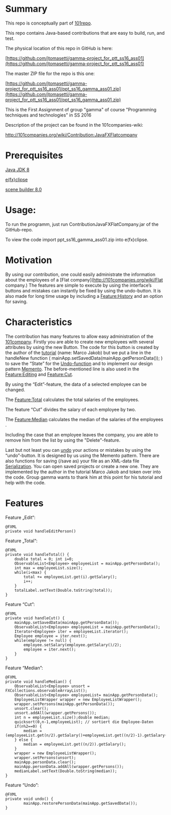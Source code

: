 #  Summary
This repo is conceptually part of [101repo](http://101companies.org/wiki/).

This repo contains Java-based contributions that are easy to build, run, and test.

The physical location of this repo in GitHub is here:

[https://github.com/jtomasetti/gamma-project_for_ptt_ss16_ass01](https://github.com/jtomasetti/gamma-project_for_ptt_ss16_ass01)

The master ZIP file for the repo is this one:

[https://github.com/jtomasetti/gamma-project_for_ptt_ss16_ass01/ppt_ss16_gamma_ass01.zip](https://github.com/jtomasetti/gamma-project_for_ptt_ss16_ass01/ppt_ss16_gamma_ass01.zip)

This is the First Assignment of group "gamma" of course "Programming techniques and technologies" in SS 2016

Description of the project can be found in the 101companies-wiki:

http://101companies.org/wiki/Contribution:JavaFXFlatcompany

# Prerequisites

[Java JDK 8](http://www.oracle.com/technetwork/java/javase/downloads/index.html)

[e(fx)clipse](http://efxclipse.bestsolution.at/install.html#all-in-one)

[scene builder 8.0](http://gluonhq.com/open-source/scene-builder/)

# Usage:

  To run the programm, just run ContributionJavaFXFlatCompany.jar of the GitHub-repo.
  
  To view the code import ppt_ss16_gamma_ass01.zip into e(fx)clipse.

# Motivation

By using our contribution, one could easily administrate the information about the employees of a [Flat company](http://101companies.org/wiki/Flat company.) The features are simple to execute by using the interface’s buttons and mistakes can instantly be fixed by using the undo-button. It is also made for long time usage by including a [Feature:History](http://101companies.org/wiki/Feature:History) and an option for saving. 
  
# Characteristics

The contribution has many features to allow easy administration of the [101company](http://101companies.org/wiki/101company). Firstly you are able to create new employees with several attributes by using the new Button. The code for this button is created by the author of the [tutorial](http://code.makery.ch/library/javafx-8-tutorial/part1/::tutorial)  (name: Marco Jakob) but we put a line in the handleNew function ( mainApp.setSavedData(mainApp.getPersonData()); ) to save the “State” for the  [Undo-function](http://101companies.org/wiki/Feature:Undo-redo) and to implement our design pattern [Memento](https://en.wikipedia.org/wiki/Memento). The before-mentioned line is also used in the [Feature:Editing](http://101companies.org/wiki/Feature:Editing) and [Feature:Cut](http://101companies.org/wiki/Feature:Cut).

By using the “Edit”-feature, the data of a selected employee can be changed.

The [Feature:Total](http://101companies.org/wiki/Feature:Total) calculates the total salaries of the employees.

The feature “Cut” divides the salary of each employee by two.

The [Feature:Median](http://101companies.org/wiki/Feature:Median) calculates the median of the salaries of the employees . 

Including the case that an employee leaves the company, you are able to remove him from the list by using the "Delete"-feature.

Last but not least you can [undo](http://101companies.org/wiki/Feature:Undo-redo) your actions or mistakes by using the “undo”-button. It is designed by us using the Memento pattern. There are also functions for saving (/save as) your file as an XML-data file [Serialization](http://101companies.org/wiki/Serizalation). You can open saved projects or create a new one. They are  implemented by the author in the tutorial Marco Jakob and token over into the code. Group gamma wants to thank him at this point for his tutorial and help with the code.

# Features

Feature „Edit“:

    @FXML
    private void handleEditPerson()

Feature „Total“:

    @FXML
    private void handleTotal() {
    	double total = 0; int i=0;
    	ObservableList<Employee> employeeList = mainApp.getPersonData();
    	int max = employeeList.size();
    	while(i<max) {
    		total += employeeList.get(i).getSalary();
    		i++;
    	}
    	totalLabel.setText(Double.toString(total));
    }
Feature “Cut”:

    @FXML
    private void handleCut() {
      	mainApp.setSavedData(mainApp.getPersonData());
      	ObservableList<Employee> employeeList = mainApp.getPersonData();
    	Iterator<Employee> iter = employeeList.iterator();
    	Employee employee = iter.next();
    	while(employee != null) {
    		employee.setSalary(employee.getSalary()/2);
    		employee = iter.next();
    	}    	
    }
Feature “Median”:

    @FXML
    private void handleMedian() {
    	ObservableList<Employee> unsort = FXCollections.observableArrayList();
    	ObservableList<Employee> employeeList= mainApp.getPersonData();
    	EmployeeListWrapper wrapper = new EmployeeListWrapper();
        wrapper.setPersons(mainApp.getPersonData());
     	unsort.clear();
    	unsort.addAll(wrapper.getPersons());
    	int n = employeeList.size();double median;
    	quicksort(0,n-1,employeeList); // sortiert die Employee-Daten
    	if(n%2==0) {
    		median = (employeeList.get(n/2).getSalary()+employeeList.get((n/2)-1).getSalary())/2; 
    	} else {
    		median = employeeList.get((n/2)).getSalary();
    	}
    	wrapper = new EmployeeListWrapper();
        wrapper.setPersons(unsort);
     	mainApp.personData.clear();
    	mainApp.personData.addAll(wrapper.getPersons());
    	medianLabel.setText(Double.toString(median));
    }
Feature “Undo”:

    @FXML
    private void undo() {
    		mainApp.restorePersonData(mainApp.getSavedData());    	
    }

  
